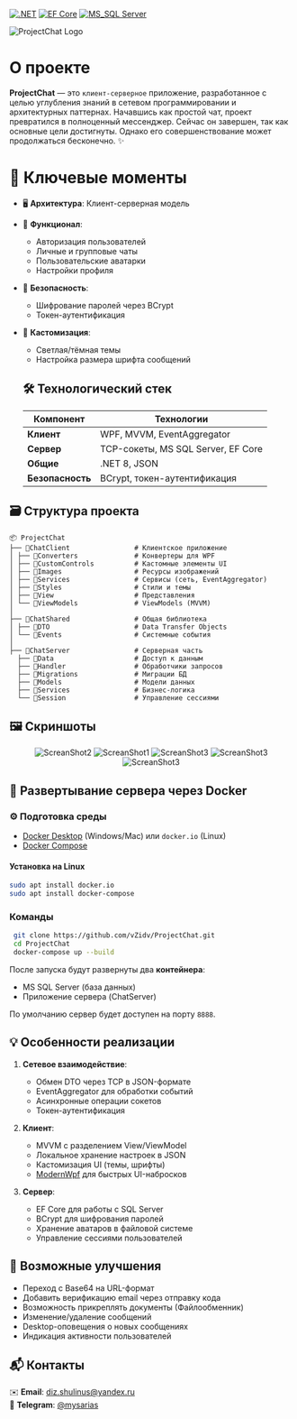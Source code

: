 [![.NET](https://img.shields.io/badge/.NET_8.0-purple?logo=.net)](https://dotnet.microsoft.com/en-us/download/dotnet/8.0)
[![EF Core](https://img.shields.io/badge/EF_Core-9.0-green)](https://learn.microsoft.com/ru-ru/ef/core/get-started/overview/install)
[![MS_SQL Server](https://img.shields.io/badge/MS_SQL_Server-2019+-yellow)](https://www.microsoft.com/en-us/sql-server/sql-server-downloads)


![ProjectChat Logo](assets/images/banner.png) 

# О проекте
**ProjectChat** — это ```клиент-серверное``` приложение, разработанное с целью углубления знаний в сетевом программировании и архитектурных паттернах. Начавшись как простой чат, проект превратился в полноценный мессенджер. Сейчас он завершен, так как основные цели достигнуты. Однако его совершенствование может продолжаться бесконечно. ✨

# 🌟 Ключевые моменты
- 🖥️ **Архитектура**: Клиент-серверная модель
- 👥 **Функционал**:
  - Авторизация пользователей
  - Личные и групповые чаты
  - Пользовательские аватарки
  - Настройки профиля
- 🔐 **Безопасность**: 
  - Шифрование паролей через BCrypt
  - Токен-аутентификация
- 🎨 **Кастомизация**:
  - Светлая/тёмная темы
  - Настройка размера шрифта сообщений


  ## 🛠️ Технологический стек
  | Компонент       | Технологии                     |
  |-----------------|--------------------------------|
  | **Клиент**      | WPF, MVVM, EventAggregator     |
  | **Сервер**      | TCP-сокеты, MS SQL Server, EF Core |
  | **Общие**       | .NET 8, JSON          |
  | **Безопасность**| BCrypt, токен-аутентификация   |

## 🗃️ Структура проекта
```
📦 ProjectChat
├── 📂ChatClient                # Клиентское приложение
│ ├── 📂Converters              # Конвертеры для WPF
│ ├── 📂CustomControls          # Кастомные элементы UI
│ ├── 📂Images                  # Ресурсы изображений
│ ├── 📂Services                # Сервисы (сеть, EventAggregator)
│ ├── 📂Styles                  # Стили и темы
│ ├── 📂View                    # Представления
│ └── 📂ViewModels              # ViewModels (MVVM)
│
├── 📂ChatShared                # Общая библиотека
│ ├── 📂DTO                     # Data Transfer Objects
│ └── 📂Events                  # Системные события
│
├── 📂ChatServer                # Серверная часть
  ├── 📂Data                    # Доступ к данным
  ├── 📂Handler                 # Обработчики запросов
  ├── 📂Migrations              # Миграции БД
  ├── 📂Models                  # Модели данных
  ├── 📂Services                # Бизнес-логика
  └── 📂Session                 # Управление сессиями
```
## 🖼️ Скриншоты
<p align="center">
    <img src="assets/images/Login.png" alt="ScreanShot2">
    <img src="assets/images/Main.jpg" alt="ScreanShot1">
    <img src="assets/images/Profile.png" alt="ScreanShot3">
    <img src="assets/images/LeftBoard.png" alt="ScreanShot3">
    <img src="assets/images/DarkTheme1.png" alt="ScreanShot3">
</p>

## 🐋 Развертывание сервера через Docker
### ⚙️ Подготовка среды
- [Docker Desktop](https://www.docker.com/products/docker-desktop/) (Windows/Mac) или `docker.io` (Linux)
- [Docker Compose](https://docs.docker.com/compose/)
#### Установка на Linux
``` bash
sudo apt install docker.io
sudo apt install docker-compose
```

### Команды
``` bash
 git clone https://github.com/vZidv/ProjectChat.git
 cd ProjectChat
 docker-compose up --build
```

После запуска будут развернуты два **контейнера**:  
- MS SQL Server (база данных)
- Приложение сервера (ChatServer)

По умолчанию сервер будет доступен на порту ``8888``.

## 💡 Особенности реализации
1. **Сетевое взаимодействие**:
   - Обмен DTO через TCP в JSON-формате
   - EventAggregator для обработки событий
   - Асинхронные операции сокетов
   - Токен-аутентификация

2. **Клиент**:
   - MVVM с разделением View/ViewModel
   - Локальное хранение настроек в JSON
   - Кастомизация UI (темы, шрифты)
   - [ModernWpf](https://github.com/Kinnara/ModernWpf) для быстрых UI-набросков

3. **Сервер**:
   - EF Core для работы с SQL Server
   - BCrypt для шифрования паролей
   - Хранение аватаров в файловой системе
   - Управление сессиями пользователей

## 🚀 **Возможные улучшения**
  - Переход с Base64 на URL-формат
  - Добавить верификацию email через отправку кода
  - Возможность прикреплять документы (Файлообменник) 
  - Изменение/удаление сообщений
  - Desktop-оповещения о новых сообщениях
  - Индикация активности пользователей

## 📬 Контакты
✉️ **Email**: [diz.shulinus@yandex.ru](mailto:diz.shulinus@yandex.ru)  
📱 **Telegram**: [@mysarias](https://t.me/mysarias)

